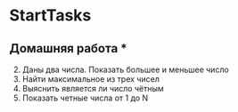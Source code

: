 # StartTasks

## Домашняя работа *
2. Даны два числа. Показать большее и меньшее число
4. Найти максимальное из трех чисел
6. Выяснить является ли число чётным
8. Показать четные числа от 1 до N


